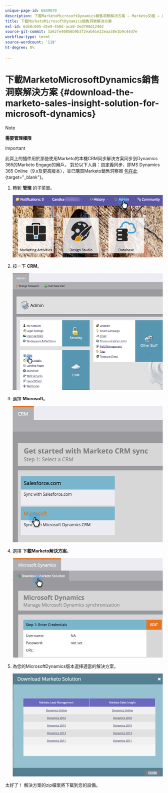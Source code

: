 ```yaml
---
unique-page-id: 6849070
description: 下載MarketoMicrosoftDynamics銷售洞察解決方案 — Marketo文檔 — 產品文檔
title: 下載MarketoMicrosoftDynamics銷售洞察解決方案
exl-id: 6de8c605-d5e9-458d-aca8-2ed708d12402
source-git-commit: 3a62fe40856b9b3f2eab61e22eaa38e1b9c44d7e
workflow-type: tm+mt
source-wordcount: '119'
ht-degree: 0%

---
```


# 下載MarketoMicrosoftDynamics銷售洞察解決方案 {#download-the-marketo-sales-insight-solution-for-microsoft-dynamics}

>[!NOTE]
>
>**需要管理權限**

>[!IMPORTANT]
>
>此頁上的插件用於那些使用Marketo的本機CRM同步解決方案同步到Dynamics 365的Marketo Engage的用戶。 對於以下人員：自定義同步，即MS Dynamics 365 Online（9.x及更高版本），並已購買Marketo銷售洞察器 [包在此](https://mktg-cdn.marketo.com/community/MarketoSalesInsight_NonNative.zip){target=&quot;_blank&quot;}。

1. 轉到 **管理** 的子菜單。

   ![](assets/mainnavhand.png)

1. 按一下 **CRM**。

   ![](assets/image2015-3-11-13-3a7-3a11.png)

1. 選擇 **Microsoft**。

   ![](assets/image2016-5-3.png)

1. 選擇 **下載Marketo解決方案**。

   ![](assets/image2015-3-11-13-3a10-3a4.png)

1. 為您的MicrosoftDynamics版本選擇適當的解決方案。

   ![](assets/msd-online.png)

太好了！ 解決方案的zip檔案將下載到您的設備。
